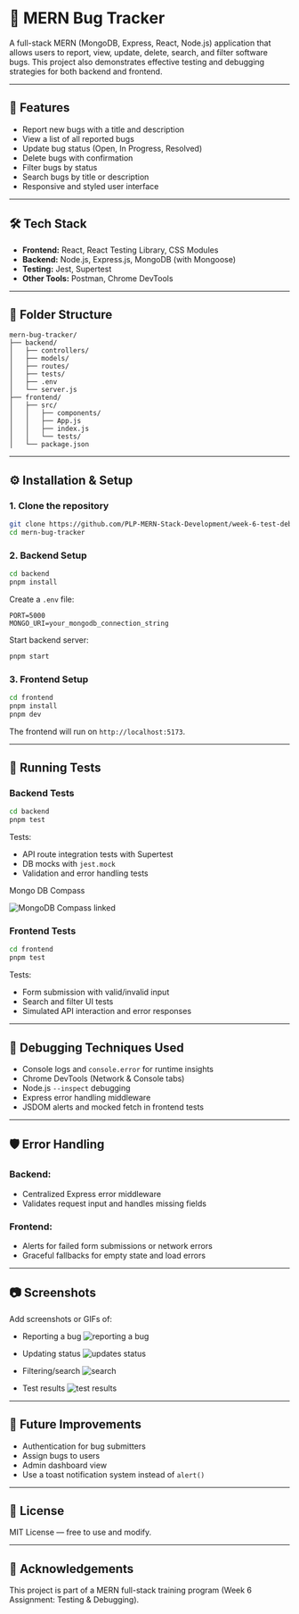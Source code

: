 # 🐞 MERN Bug Tracker

A full-stack MERN (MongoDB, Express, React, Node.js) application that allows users to report, view, update, delete, search, and filter software bugs. This project also demonstrates effective testing and debugging strategies for both backend and frontend.

---

## 🚀 Features

- Report new bugs with a title and description
- View a list of all reported bugs
- Update bug status (Open, In Progress, Resolved)
- Delete bugs with confirmation
- Filter bugs by status
- Search bugs by title or description
- Responsive and styled user interface

---

## 🛠 Tech Stack

- **Frontend:** React, React Testing Library, CSS Modules
- **Backend:** Node.js, Express.js, MongoDB (with Mongoose)
- **Testing:** Jest, Supertest
- **Other Tools:** Postman, Chrome DevTools

---

## 📁 Folder Structure

```
mern-bug-tracker/
├── backend/
│   ├── controllers/
│   ├── models/
│   ├── routes/
│   ├── tests/
│   ├── .env
│   └── server.js
├── frontend/
│   ├── src/
│   │   ├── components/
│   │   ├── App.js
│   │   ├── index.js
│   │   └── tests/
│   └── package.json
```

---

## ⚙️ Installation & Setup

### 1. Clone the repository

```bash
git clone https://github.com/PLP-MERN-Stack-Development/week-6-test-debug-assignment-AndiswaCyria.git
cd mern-bug-tracker
```

### 2. Backend Setup

```bash
cd backend
pnpm install
```

Create a `.env` file:

```env
PORT=5000
MONGO_URI=your_mongodb_connection_string
```

Start backend server:

```bash
pnpm start
```

### 3. Frontend Setup

```bash
cd frontend
pnpm install
pnpm dev
```

The frontend will run on `http://localhost:5173`.

---

## 🧪 Running Tests

### Backend Tests

```bash
cd backend
pnpm test
```

Tests:
- API route integration tests with Supertest
- DB mocks with `jest.mock`
- Validation and error handling tests

Mongo DB Compass

![MongoDB Compass linked](mern-bug-tracker/frontend/public/mongo.png)

### Frontend Tests

```bash
cd frontend
pnpm test
```

Tests:
- Form submission with valid/invalid input
- Search and filter UI tests
- Simulated API interaction and error responses

---

## 🐛 Debugging Techniques Used

- Console logs and `console.error` for runtime insights
- Chrome DevTools (Network & Console tabs)
- Node.js `--inspect` debugging
- Express error handling middleware
- JSDOM alerts and mocked fetch in frontend tests

---

## 🛡 Error Handling

### Backend:
- Centralized Express error middleware
- Validates request input and handles missing fields

### Frontend:
- Alerts for failed form submissions or network errors
- Graceful fallbacks for empty state and load errors

---

## 📷 Screenshots 

Add screenshots or GIFs of:
- Reporting a bug
![reporting a bug](mern-bug-tracker/frontend/public/reportingbug.png)

- Updating status
![updates status](mern-bug-tracker/frontend/public/filterByStatus.png)

- Filtering/search
![search](mern-bug-tracker/frontend/public/search.png)

- Test results
![test results](mern-bug-tracker/frontend/public/test.png)
---

## 📌 Future Improvements

- Authentication for bug submitters
- Assign bugs to users
- Admin dashboard view
- Use a toast notification system instead of `alert()`

---

## 📄 License

MIT License — free to use and modify.

---

## 🙌 Acknowledgements

This project is part of a MERN full-stack training program (Week 6 Assignment: Testing & Debugging).


